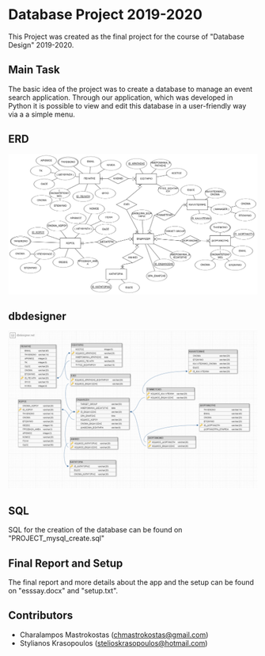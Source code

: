 # Database Project 2019-2020
This Project was created as the final project for the course of "Database Design" 2019-2020.

## Main Task
The basic idea of the project was to create a database to manage an event search application. 
Through our application, which was developed in Python it is possible to view and edit this 
database in a user-friendly way via a a simple menu.

## ERD
![ERD](./erd.png)

## dbdesigner
![dbdesigner](./db.png)

## SQL 
SQL for the creation of the database can be found on "PROJECT_mysql_create.sql"

## Final Report and Setup
The final report and more details about the app and the setup  can be found on "esssay.docx" and "setup.txt".

## Contributors
* Charalampos Mastrokostas (chmastrokostas@gmail.com) 
* Stylianos Krasopoulos (stelioskrasopoulos@hotmail.com) 
